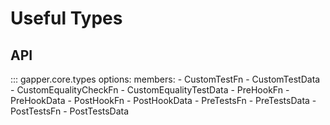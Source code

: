 # Useful Types

## API
::: gapper.core.types
    options:
        members:
            - CustomTestFn
            - CustomTestData
            - CustomEqualityCheckFn
            - CustomEqualityTestData
            - PreHookFn
            - PreHookData
            - PostHookFn
            - PostHookData
            - PreTestsFn
            - PreTestsData
            - PostTestsFn
            - PostTestsData